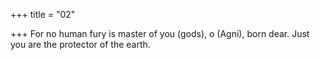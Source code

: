 +++
title = "02"

+++
For no human fury is master of you (gods), o (Agni), born dear. Just you are the protector of the earth.
